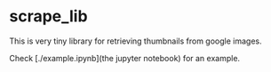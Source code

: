 # scrape_lib

This is very tiny library for retrieving thumbnails from google images.

Check [./example.ipynb](the jupyter notebook) for an example.

